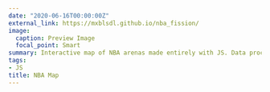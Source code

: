 ```yaml
---
date: "2020-06-16T00:00:00Z"
external_link: https://mxblsdl.github.io/nba_fission/
image:
  caption: Preview Image
  focal_point: Smart
summary: Interactive map of NBA arenas made entirely with JS. Data processing with R
tags:
- JS
title: NBA Map
---
```

